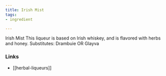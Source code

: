 ```yaml
---
title: Irish Mist
tags:
- ingredient

---
```

Irish Mist This liqueur is based on Irish whiskey, and is flavored with herbs and honey. Substitutes: Drambuie OR Glayva

### Links

* [[herbal-liqueurs]]
